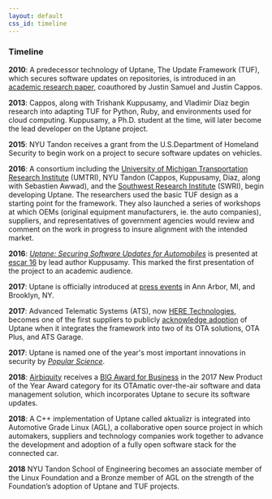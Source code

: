 ```yaml
---
layout: default
css_id: timeline
---
```


### Timeline

**2010**:  A predecessor technology of Uptane, The Update Framework (TUF), which
secures software updates on repositories, is introduced in an [academic research paper](papers/samuel_ccs_2010.pdf),
coauthored by Justin Samuel and Justin Cappos.

**2013**:  Cappos, along with Trishank Kuppusamy, and Vladimir Diaz begin research
into adapting TUF for Python, Ruby, and environments used
for cloud computing.  Kuppusamy, a Ph.D. student at the time, will later
become the lead developer on the Uptane project.

**2015**: NYU Tandon receives a grant from the U.S.Department of Homeland Security
to begin work on a project to secure software updates on vehicles.

**2016**: A consortium including the [University of Michigan Transportation Research
Institute](http://www.umtri.umich.edu/) (UMTRI), NYU Tandon (Cappos, Kuppusamy, Diaz,
along with Sebastien Awwad), and the [Southwest Research Institute](https://www.swri.org/) (SWRI),
begin developing Uptane. The researchers
used the basic TUF design as a starting point for the framework. They also
launched a series of workshops at which OEMs (original equipment manufacturers,
ie. the auto companies), suppliers, and representatives of government agencies
would review and comment on the work in progress to insure alignment with
the intended market.

**2016**: [*Uptane: Securing Software Updates for Automobiles*](papers/kuppusamy_escar_16.pdf)
is presented at [escar 16](https://www.escar.info/escar-europe/history.html) by
lead author Kuppusamy. This
marked the first presentation of the project to an academic audience.

**2017**: Uptane is officially introduced at [press events](https://www.forbes.com/sites/leemathews/2017/01/19/uptane-will-protect-your-connected-car-from-hackers/#233b99d019be) in Ann Arbor, MI, and Brooklyn, NY.

**2017**: Advanced Telematic Systems (ATS), now [HERE Technologies](https://www.here.com/en), becomes one of the first suppliers to publicly [acknowledge adoption](http://www.autoconnectedcar.com/2017/06/connected-car-news-marvell-telit-att-ats-continental-toyota-marvel-safe-drive-systems-cast-car2go-trimble/) of Uptane when it integrates the framework
into two of its OTA solutions, OTA Plus, and ATS Garage.

**2017**: Uptane is named one of the year's most important innovations in
security by [*Popular Science*](https://www.popsci.com/top-security-innovations-2017).

**2018**: [Airbiquity](https://www.airbiquity.com) receives a
[BIG Award for Business](https://www.airbiquity.com/news/press-releases/airbiquity-otamatic-named-2017-new-product-year-business-intelligence-group) in the 2017 New Product of the Year Award category for its OTAmatic over-the-air
software and data management solution, which incorporates Uptane to secure its software updates.

**2018**: A C++ implementation of Uptane called aktualizr is integrated into
Automotive Grade Linux (AGL), a collaborative open source project in which
automakers, suppliers and technology companies work together to advance the
development and adoption of a fully open software stack for the connected car.

**2018** NYU Tandon School of Engineering becomes an associate member of the
Linux Foundation and a Bronze member of AGL on the strength of the Foundation’s
adoption of Uptane and TUF projects.
